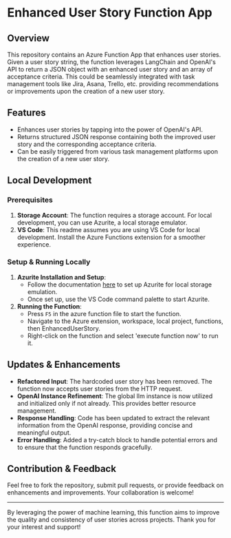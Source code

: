 # Enhanced User Story Function App

## Overview
This repository contains an Azure Function App that enhances user stories. Given a user story string, the function leverages LangChain and OpenAI's API to return a JSON object with an enhanced user story and an array of acceptance criteria. This could be seamlessly integrated with task management tools like Jira, Asana, Trello, etc. providing recommendations or improvements upon the creation of a new user story.

## Features
- Enhances user stories by tapping into the power of OpenAI's API.
- Returns structured JSON response containing both the improved user story and the corresponding acceptance criteria.
- Can be easily triggered from various task management platforms upon the creation of a new user story.

## Local Development

### Prerequisites

1. **Storage Account**: The function requires a storage account. For local development, you can use Azurite, a local storage emulator.
2. **VS Code**: This readme assumes you are using VS Code for local development. Install the Azure Functions extension for a smoother experience.

### Setup & Running Locally

1. **Azurite Installation and Setup**:
    - Follow the documentation [here](https://learn.microsoft.com/en-us/azure/storage/common/storage-use-azurite?tabs=visual-studio) to set up Azurite for local storage emulation.
    - Once set up, use the VS Code command palette to start Azurite.
2. **Running the Function**:
    - Press `F5` in the azure function file to start the function.
    - Navigate to the Azure extension, workspace, local project, functions, then EnhancedUserStory.
    - Right-click on the function and select 'execute function now' to run it.

## Updates & Enhancements

- **Refactored Input**: The hardcoded user story has been removed. The function now accepts user stories from the HTTP request.
- **OpenAI Instance Refinement**: The global llm instance is now utilized and initialized only if not already. This provides better resource management.
- **Response Handling**: Code has been updated to extract the relevant information from the OpenAI response, providing concise and meaningful output.
- **Error Handling**: Added a try-catch block to handle potential errors and to ensure that the function responds gracefully.

## Contribution & Feedback

Feel free to fork the repository, submit pull requests, or provide feedback on enhancements and improvements. Your collaboration is welcome!

---

By leveraging the power of machine learning, this function aims to improve the quality and consistency of user stories across projects. Thank you for your interest and support!
